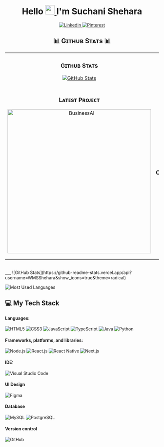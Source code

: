 <h1 align="center">
Hello 
	<a href="https://github.com/Bouaskaoun" target="_self">
		<img src="https://media.giphy.com/media/hvRJCLFzcasrR4ia7z/giphy.gif" width="30">
	</a>
 I'm Suchani Shehara
</h1>

<p align="center">
 <a href="https://www.linkedin.com/in/suchanis">
   <img src="https://img.shields.io/badge/linkedin-%230A66C2.svg?style=plastic&logo=linkedin&logoColor=white" alt="LinkedIn"/>
 </a>
 <a href="https://www.pinterest.com/susheha91/">
  <img src="https://img.shields.io/badge/pinterest-%23BD081C.svg?style=plastic&logo=pinterest&logoColor=white" alt="Pinterest"/>
</a>
</p>
 
<h2 align="center">📊 Gɪᴛʜᴜʙ Sᴛᴀᴛs 📊</h2>

<table width="100%">
  <tr>
    <td width="50%">
      <h3 align="center"><strong>Gɪᴛʜᴜʙ Sᴛᴀᴛs</strong></h3>
      <p align="center">
        <a href="https://github.com/WMSShehara">
          <img align="center" src="https://github-readme-stats.vercel.app/api?username=WMSShehara&count_private=true&show_icons=true&theme=nightowl" alt="GitHub Stats" />
        </a>
      </p>
    </td>
    <td width="50%">
      <h3 align="center"><strong>Sᴛʀᴇᴀᴋ Sᴛᴀᴛs</strong></h3>
      <p align="center">
        <a href="https://github.com/WMSShehara">
          <img align="center" src="https://streak-stats.demolab.com?user=WMSShehara&theme=nightowl" alt="Streak Stats" />
        </a>
      </p>
    </td>
  </tr>
  <tr>
    <td width="50%">
      <h3 align="center"><strong>Lᴀᴛᴇsᴛ Pʀᴏᴊᴇᴄᴛ</strong></h3>
      <p align="center">
        <a href="https://github.com/WMSShehara/BusinessAI">
          <img align="center" width="470" src="https://github-readme-stats.vercel.app/api/pin/?username=WMSShehara&repo=BusinessAI&theme=nightowl&show_owner=true" alt="BusinessAI"/>
        </a>
      </p>
    </td>
    <td width="50%">
      <h3 align="center"><strong>Tᴏᴘ Cᴏɴᴛʀɪʙᴜᴛɪᴏɴs</strong></h3>
      <p align="center">
        <a href="https://github.com/Kiran1689">
          <img align="center" src="https://github-contributor-stats.vercel.app/api?username=Kiran1689&limit=3&theme=nightowl&show_owner=true&combine_all_yearly_contributions=true" alt="Top Repo" />
        </a>
      </p>
    </td>
  </tr>
</table>
<br />
___
![GitHub Stats](https://github-readme-stats.vercel.app/api?username=WMSShehara&show_icons=true&theme=radical)

![Most Used Languages](https://github-readme-stats.vercel.app/api/top-langs/?username=WMSShehara&layout=compact&theme=radical)

## 💻 My Tech Stack
#### Languages:
![HTML5](https://img.shields.io/badge/html5-%23E34F26.svg?style=for-the-badge&logo=html5&logoColor=white)
![CSS3](https://img.shields.io/badge/css3-%231572B6.svg?style=for-the-badge&logo=css3&logoColor=white)
![JavaScript](https://img.shields.io/badge/javascript-%23323330.svg?style=for-the-badge&logo=javascript&logoColor=%23F7DF1E)
![TypeScript](https://img.shields.io/badge/typescript-%23007ACC.svg?style=for-the-badge&logo=typescript&logoColor=white)
![Java](https://img.shields.io/badge/java-%23ED8B00.svg?style=for-the-badge&logo=java&logoColor=white)
![Python](https://img.shields.io/badge/python-%233D9EEB.svg?style=for-the-badge&logo=python&logoColor=white)



#### Frameworks, platforms, and libraries:
![Node.js](https://img.shields.io/badge/node.js-%23339933.svg?style=for-the-badge&logo=node.js&logoColor=white)
![React.js](https://img.shields.io/badge/react-%2361DAFB.svg?style=for-the-badge&logo=react&logoColor=white&color=007ACC)
![React Native](https://img.shields.io/badge/react_native-%2361DAFB.svg?style=for-the-badge&logo=react&logoColor=white&color=007ACC)
![Next.js](https://img.shields.io/badge/next.js-%23000000.svg?style=for-the-badge&logo=next.js&logoColor=white)

#### IDE:
![Visual Studio Code](https://img.shields.io/badge/visual_studio_code-%23007ACC.svg?style=for-the-badge&logo=visual-studio-code&logoColor=white)

#### UI Design
![Figma](https://img.shields.io/badge/figma-%23F24E1E.svg?style=for-the-badge&logo=figma&logoColor=white)

#### Database
![MySQL](https://img.shields.io/badge/mysql-%2300f.svg?style=for-the-badge&logo=mysql&logoColor=white)
![PostgreSQL](https://img.shields.io/badge/postgres-%23336791.svg?style=for-the-badge&logo=postgresql&logoColor=white)

#### Version control
![GitHub](https://img.shields.io/badge/github-%23121011.svg?style=for-the-badge&logo=github&logoColor=white)
